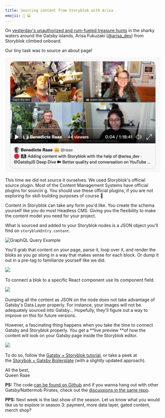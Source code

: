 ```yaml
---
title: Sourcing content from Storyblok with Arisa
emojii: 📝 💻
---
```


On [yesterday's unauthorized and rum-fueled treasure hunts](https://youtu.be/uOfTcQ6VMwQ) in the sharky waters around the Gatsby islands, Arisa Fukuzaki ([@arisa_dev](https://twitter.com/arisa_dev)) from Storyblok climbed onboard.

Our tiny task was to source an about page!

[![Arisa, Ola, Paul and I on stream having a blast](youtube-screengrab.png "YouYube Screengrab")](https://youtu.be/uOfTcQ6VMwQ)

This time we did not source it ourselves. We used Storyblok's official source plugin. Most of the Content Management Systems have official plugins for sourcin`g. You should use these official plugins, if you are not exploring for skill-building purposes of course 🤪

Content in Storyblok can take any form you'd like. You create the schema yourself like you do most Headless CMS. Giving you the flexibility to make the content model you need for your project.

What is sourced and added to your Storyblok nodes is a JSON object you'll find on `storyblokEntry.content`.

![GraphQL Query Example](graphql.png "GraphQL Screengrab")

You'll grab that content on your page, parse it, loop over it, and render the bloks as you go along in a way that makes sense for each block. Or dump it out in a pre-tag to familiarize yourself like we did.

![](https://embed.filekitcdn.com/e/p8jpRT3pfuWiYaxxFBd6tZ/u2L1btKnv79Nk2SmWmXiSA/email)

To connect a blok to a specific React component use its component field.

![](https://embed.filekitcdn.com/e/p8jpRT3pfuWiYaxxFBd6tZ/94BAHk5k3sD2vcrW4wzHcy/email)

Dumping all the content as JSON on the node does not take advantage of Gatsby's Data Layer properly. For instance, your images will not be adequately sourced into Gatsby... Hopefully, they'll figure out a way to improve on this for future versions.

However, a fascinating thing happens when you take the time to connect Gatsby and Storyblok properly. You get a **live preview **of how the content will look on your Gatsby page inside the Storyblok editor.

![](https://embed.filekitcdn.com/e/p8jpRT3pfuWiYaxxFBd6tZ/mg1gpu7iNwNNtEaYNzcEQz/email)

To do so, follow the [Gatsby + Storyblok tutorial](https://www.storyblok.com/tp/add-a-headless-cms-to-gatsby-5-minutes), or take a peek at the [Storybok + Gatsby Boilerplate](https://github.com/storyblok/gatsby-storyblok-boilerplate) (with a slightly updated approach).

All the best,  
Queen Raae

**PS:** The code [can be found on Github](https://github.com/queen-raae/nattermob.dev) and if you wanna hang out with other Gatsby/Nattermob Pirates, check out the [discussions in the same repo](https://github.com/raae/nattermob.dev/discussions).

**PPS:** Next week is the last show of the season. Let us know what you would like us to explore in season 3: payment, more data layer, gated content, merch shop?
